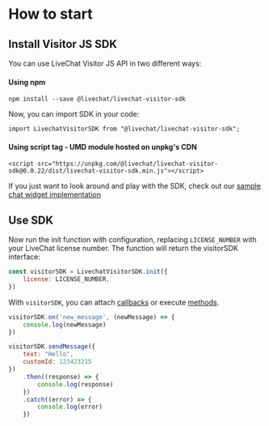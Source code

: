 # How to start

## Install Visitor JS SDK

You can use LiveChat Visitor JS API in two different ways:

#### Using npm

`npm install --save @livechat/livechat-visitor-sdk`

Now, you can import SDK in your code:

`import LivechatVisitorSDK from "@livechat/livechat-visitor-sdk";`

#### Using script tag - UMD module hosted on unpkg's CDN

`<script src="https://unpkg.com/@livechat/livechat-visitor-sdk@0.0.22/dist/livechat-visitor-sdk.min.js"></script>`

If you just want to look around and play with the SDK, check out our [sample chat widget implementation](https://glitch.com/#!/project/livechat-sample-chat-widget)

## Use SDK

Now run the init function with configuration, replacing `LICENSE_NUMBER` with your LiveChat license number. The function will return the visitorSDK interface:

```js
const visitorSDK = LivechatVisitorSDK.init({
    license: LICENSE_NUMBER,
})
```

With `visitorSDK`, you can attach [callbacks](#callbacks) or execute [methods](#methods).

```js
visitorSDK.on('new_message', (newMessage) => {
    console.log(newMessage)
})

visitorSDK.sendMessage({
    text: "Hello",
    customId: 123423215
})
    .then((response) => {
        console.log(response)
    })
    .catch((error) => {
        console.log(error)
    })
```
